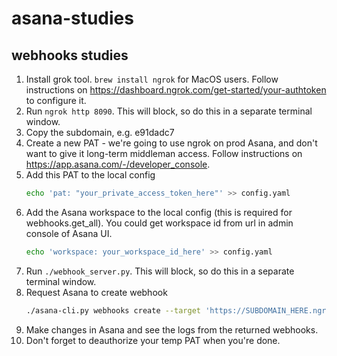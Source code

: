 # asana-studies

## webhooks studies
1. Install grok tool. `brew install ngrok` for MacOS users. Follow instructions on https://dashboard.ngrok.com/get-started/your-authtoken to configure it.
1. Run `ngrok http 8090`. This will block, so do this in a separate terminal window.
1. Copy the subdomain, e.g. e91dadc7
1. Create a new PAT - we're going to use ngrok on prod Asana, and don't want to give it long-term middleman access. Follow instructions on https://app.asana.com/-/developer_console.
1. Add this PAT to the local config
    ```bash
    echo 'pat: "your_private_access_token_here"' >> config.yaml 
   ```
1.  Add the Asana workspace to the local config (this is required for webhooks.get_all). You could get workspace id from url in admin console of Asana UI.
    ```bash
    echo 'workspace: your_workspace_id_here' >> config.yaml 
    ```
1. Run `./webhook_server.py`. This will block, so do this in a separate terminal window.
1. Request Asana to create webhook
   ```bash
   ./asana-cli.py webhooks create --target 'https://SUBDOMAIN_HERE.ngrok.io/receive-webhook?project=PROJECT_ID' --resource PROJECT_ID
   ```
1. Make changes in Asana and see the logs from the returned webhooks.
1. Don't forget to deauthorize your temp PAT when you're done.
